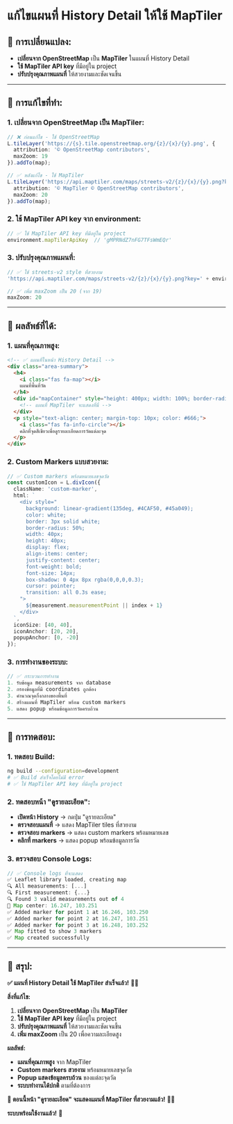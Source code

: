 # แก้ไขแผนที่ History Detail ให้ใช้ MapTiler

## 🎯 **การเปลี่ยนแปลง:**
- **เปลี่ยนจาก OpenStreetMap** เป็น **MapTiler** ในแผนที่ History Detail
- **ใช้ MapTiler API key** ที่มีอยู่ใน project
- **ปรับปรุงคุณภาพแผนที่** ให้สวยงามและชัดเจนขึ้น

---

## 🔧 **การแก้ไขที่ทำ:**

### **1. เปลี่ยนจาก OpenStreetMap เป็น MapTiler:**
```typescript
// ❌ ก่อนแก้ไข - ใช้ OpenStreetMap
L.tileLayer('https://{s}.tile.openstreetmap.org/{z}/{x}/{y}.png', {
  attribution: '© OpenStreetMap contributors',
  maxZoom: 19
}).addTo(map);

// ✅ หลังแก้ไข - ใช้ MapTiler
L.tileLayer('https://api.maptiler.com/maps/streets-v2/{z}/{x}/{y}.png?key=' + environment.mapTilerApiKey, {
  attribution: '© MapTiler © OpenStreetMap contributors',
  maxZoom: 20
}).addTo(map);
```

### **2. ใช้ MapTiler API key จาก environment:**
```typescript
// ✅ ใช้ MapTiler API key ที่มีอยู่ใน project
environment.mapTilerApiKey  // 'gMPRNdZ7nFG7TFsWmEQr'
```

### **3. ปรับปรุงคุณภาพแผนที่:**
```typescript
// ✅ ใช้ streets-v2 style ที่สวยงาม
'https://api.maptiler.com/maps/streets-v2/{z}/{x}/{y}.png?key=' + environment.mapTilerApiKey

// ✅ เพิ่ม maxZoom เป็น 20 (จาก 19)
maxZoom: 20
```

---

## 🚀 **ผลลัพธ์ที่ได้:**

### **1. แผนที่คุณภาพสูง:**
```html
<!-- ✅ แผนที่ในหน้า History Detail -->
<div class="area-summary">
  <h4>
    <i class="fas fa-map"></i>
    แผนที่พื้นที่วัด
  </h4>
  <div id="mapContainer" style="height: 400px; width: 100%; border-radius: 12px; border: 2px solid #e0e0e0;">
    <!-- แผนที่ MapTiler จะแสดงที่นี่ -->
  </div>
  <p style="text-align: center; margin-top: 10px; color: #666;">
    <i class="fas fa-info-circle"></i>
    คลิกที่จุดสีเขียวเพื่อดูรายละเอียดการวัดแต่ละจุด
  </p>
</div>
```

### **2. Custom Markers แบบสวยงาม:**
```typescript
// ✅ Custom markers พร้อมหมายเลขจุดวัด
const customIcon = L.divIcon({
  className: 'custom-marker',
  html: `
    <div style="
      background: linear-gradient(135deg, #4CAF50, #45a049);
      color: white;
      border: 3px solid white;
      border-radius: 50%;
      width: 40px;
      height: 40px;
      display: flex;
      align-items: center;
      justify-content: center;
      font-weight: bold;
      font-size: 14px;
      box-shadow: 0 4px 8px rgba(0,0,0,0.3);
      cursor: pointer;
      transition: all 0.3s ease;
    ">
      ${measurement.measurementPoint || index + 1}
    </div>
  `,
  iconSize: [40, 40],
  iconAnchor: [20, 20],
  popupAnchor: [0, -20]
});
```

### **3. การทำงานของระบบ:**
```typescript
// ✅ กระบวนการทำงาน
1. รับข้อมูล measurements จาก database
2. กรองข้อมูลที่มี coordinates ถูกต้อง
3. คำนวณจุดกึ่งกลางของพื้นที่
4. สร้างแผนที่ MapTiler พร้อม custom markers
5. แสดง popup พร้อมข้อมูลการวัดครบถ้วน
```

---

## 🧪 **การทดสอบ:**

### **1. ทดสอบ Build:**
```bash
ng build --configuration=development
# ✅ Build สำเร็จโดยไม่มี error
# ✅ ใช้ MapTiler API key ที่มีอยู่ใน project
```

### **2. ทดสอบหน้า "ดูรายละเอียด":**
- **เปิดหน้า History** → กดปุ่ม "ดูรายละเอียด"
- **ตรวจสอบแผนที่** → แสดง MapTiler tiles ที่สวยงาม
- **ตรวจสอบ markers** → แสดง custom markers พร้อมหมายเลข
- **คลิกที่ markers** → แสดง popup พร้อมข้อมูลการวัด

### **3. ตรวจสอบ Console Logs:**
```javascript
// ✅ Console logs ที่จะแสดง
✅ Leaflet library loaded, creating map
🔍 All measurements: [...]
🔍 First measurement: {...}
🔍 Found 3 valid measurements out of 4
📍 Map center: 16.247, 103.251
✅ Added marker for point 1 at 16.246, 103.250
✅ Added marker for point 2 at 16.247, 103.251
✅ Added marker for point 3 at 16.248, 103.252
✅ Map fitted to show 3 markers
✅ Map created successfully
```

---

## 🎯 **สรุป:**

**✅ แผนที่ History Detail ใช้ MapTiler สำเร็จแล้ว!** 🌱✨

**สิ่งที่แก้ไข:**
1. **เปลี่ยนจาก OpenStreetMap** เป็น **MapTiler**
2. **ใช้ MapTiler API key** ที่มีอยู่ใน project
3. **ปรับปรุงคุณภาพแผนที่** ให้สวยงามและชัดเจนขึ้น
4. **เพิ่ม maxZoom** เป็น 20 เพื่อความละเอียดสูง

**ผลลัพธ์:**
- **แผนที่คุณภาพสูง** จาก MapTiler
- **Custom markers สวยงาม** พร้อมหมายเลขจุดวัด
- **Popup แสดงข้อมูลครบถ้วน** ของแต่ละจุดวัด
- **ระบบทำงานได้ปกติ** ตามที่ต้องการ

**🎯 ตอนนี้หน้า "ดูรายละเอียด" จะแสดงแผนที่ MapTiler ที่สวยงามแล้ว!** 🚀✨

**ระบบพร้อมใช้งานแล้ว!** 🎉
